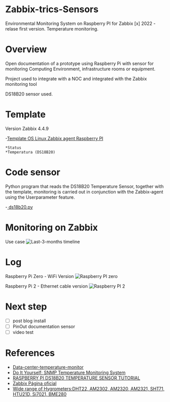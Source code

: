 # Zabbix-trics-Sensors
Environmental Monitoring System on Raspberry PI for Zabbix
[x] 2022 - relase first version.  Temperature monitoring.


# Overview

Open documentation of a prototype using Raspberry Pi with sensor for monitoring Computing Environment, infrastructure rooms or equipment.

Project used to integrate with a NOC and integrated with the Zabbix monitoring tool

DS18B20 sensor used.

# Template
Version Zabbix 4.4.9

-[Template OS Linux Zabbix agent Raspberry PI](https://raw.githubusercontent.com/EstevesDouglas/Open-EMS-PI-ZBX/main/templates/Template_OS_Linux_Zabbix_agent_Raspberry_PI.xml)

    *Status
    *Temperatura (DS18B20)
    
# Code sensor

Python program that reads the DS18B20 Temperature Sensor, together with the template, monitoring is carried out in conjunction with the Zabbix-agent using the Userparameter feature.

-[ ds18b20.py](https://raw.githubusercontent.com/EstevesDouglas/Open-EMS-PI-ZBX/main/scripts/ds18b20.py)

# Monitoring on Zabbix
Use case
![Last-3-months timeline](figures/last-3-months.png)


# Log
Raspberry Pi Zero - WiFi Version
![Raspberry PI zero](figures/raspberrypizero.jpg)

Raspberry Pi 2 - Ethernet cable version
![Raspberry PI 2](figures/raspberrypi2.jpg)


# Next step
- [ ] post blog install
- [ ] PinOut documentation sensor
- [ ] video test

# References
- [Data-center-temperature-monitor](https://github.com/hixair/Data-center-temperature-monitor)
- [Do It Yourself: SNMP Temperature Monitoring System](https://www.norwegiancreations.com/2017/06/do-it-yourself-snmp-temperature-monitoring-system/)
- [RASPBERRY PI DS18B20 TEMPERATURE SENSOR TUTORIAL](https://www.circuitbasics.com/raspberry-pi-ds18b20-temperature-sensor-tutorial/)
- [Zabbix Página oficial](https://www.zabbix.com/download?zabbix=5.0&os_distribution=raspbian&os_version=10_buster&db=mysql&ws=apache)
- [Wide range of Hygrometers:DHT22, AM2302, AM2320, AM2321, SHT71, HTU21D, Si7021, BME280](http://www.kandrsmith.org/RJS/Misc/Hygrometers/calib_many.html)
